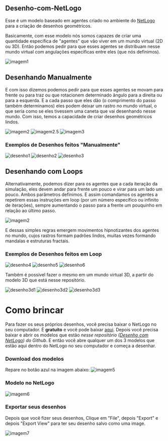 ## Desenho-com-NetLogo

Esse é um modelo baseado em agentes criado no ambiente do [NetLogo](https://ccl.northwestern.edu/netlogo/) para a criação de desenhos geométricos.

Basicamente, com esse modelo nós somos capazes de criar uma quantidade específica de "agentes" que vão viver em um mundo virtual (2D ou 3D). Então podemos pedir para que esses agentes se distribuam nesse mundo virtual com angulações específicas entre eles (que nós definimos).

![imagem1](img/i1.png)

## Desenhando Manualmente

E com isso dizemos podemos pedir para que esses agentes se movam para frente ou para traz ou que rotacionem determinado ângulo para a direita ou para a esquerda. E a cada passo que eles dão (o comprimento do passo também determinamos) eles podem deixar um rastro no mundo virtual, o que seria como se eles tivessem uma caneta que vai desenhando nesse mundo. Com isso, temos a capacidade de criar desenhos geométricos lindos.

![imagem2](img/i4.png)
![imagem2.5](img/2.5.png)
![imagem3](img/i3.png)


### Exemplos de Desenhos feitos "Manualmente"

![desenho1](img/d1.png)
![desenho2](img/d2.png)
![desenho3](img/d3.png)

## Desenhando com Loops

Alternativamente, podemos dizer para os agentes que a cada iteração da simulação, eles devem andar para frente um pouco e virar para um lado um pouco. Ambos parâmetros definimos. E assim comandamos os agentes a repetirem essas instruções em loop (por um número específico ou infinito de iterações), sempre aumentando o passo para a frente um pouquinho em relação ao último passo.

![imagem2](img/i2.png)

E dessas simples regras emergem movimentos hipnotizantes dos agentes no mundo, cujos rastros formam padrões lindos, muitas vezes formando mandalas e estruturas fractais.

### Exemplos de Desenhos feitos em Loop

![desenho4](img/d4.png)
![desenho5](img/d5.png)
![desenho6](img/d6.png)

Também é possível fazer o mesmo em um mundo virtual 3D, a partir do modelo 3D que está nesse repositório.

![desenho3d1](img/3d1.png)
![desenho3d2](img/3d2.png)
![desenho3d3](img/3d3.png)

# Como brincar

Para fazer os seus próprios desenhos, você precisa baixar o NetLogo no seu computador. É **gratuíto** e você pode baixar [aqui](https://ccl.northwestern.edu/netlogo/6.1.1/). Depois você precisa baixar e abrir os modelos que estão *nesse repositório ([Desenho com NetLogo](https://github.com/dnllvrvz/Desenho-com-NetLogo)) do Github*. E então você abre qualquer um dos 3 modelos que estão aqui dentro do NetLogo no seu computador e começa a desenhar.

### Download dos modelos

Repare no botão azul na imagem abaixo:
![imagem5](img/i5.png)

### Modelo no NetLogo
![imagem6](img/i6.png)

### Exportar seus desenhos

Depois que você fizer seus desenhos, Clique em "File", depois "Export" e depois "Export View" para ter seu desenho salvo como uma image.

![imagem7](img/i7.png)
